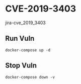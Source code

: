# CVE-2019-3403

jira-cve_2019_3403

## Run Vuln

```
docker-compose up -d
```

## Stop Vuln

```
docker-compose down -v
```

